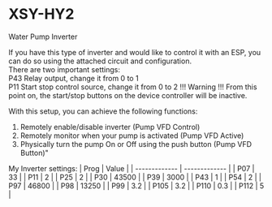 # XSY-HY2
Water Pump Inverter

If you have this type of inverter and would like to control it with an ESP, you can do so using the attached circuit and configuration. <br/>
There are two important settings: <br/>
P43 Relay output, change it from 0 to 1 <br/>
P11 Start stop control source, change it from 0 to 2 !!! Warning !!! From this point on, the start/stop buttons on the device controller will be inactive. <br/>

With this setup, you can achieve the following functions: <br/>

1. Remotely enable/disable inverter (Pump VFD Control)
2. Remotely monitor when your pump is activated (Pump VFD Active)
3. Physically turn the pump On or Off using the push button (Pump VFD Button)"


My Inverter settings:
| Prog  | Value |
| ------------- | ------------- |
| P07  | 33  |
| P11  | 2  |
| P25  | 2  |
| P30  | 43500  |
| P39  | 3000  |
| P43  | 1  |
| P54  | 2  |
| P97  | 46800  |
| P98  | 13250  |
| P99  | 3.2  |
| P105  | 3.2  |
| P110  | 0.3  |
| P112  | 5  |
